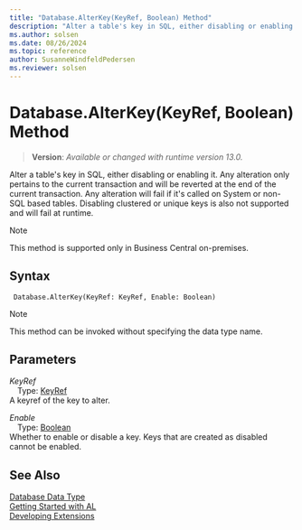 ```yaml
---
title: "Database.AlterKey(KeyRef, Boolean) Method"
description: "Alter a table's key in SQL, either disabling or enabling it."
ms.author: solsen
ms.date: 08/26/2024
ms.topic: reference
author: SusanneWindfeldPedersen
ms.reviewer: solsen
---
```

[//]: # (START>DO_NOT_EDIT)
[//]: # (IMPORTANT:Do not edit any of the content between here and the END>DO_NOT_EDIT.)
[//]: # (Any modifications should be made in the .xml files in the ModernDev repo.)
# Database.AlterKey(KeyRef, Boolean) Method
> **Version**: _Available or changed with runtime version 13.0._

Alter a table's key in SQL, either disabling or enabling it. Any alteration only pertains to the current transaction and will be reverted at the end of the current transaction. Any alteration will fail if it's called on System or non-SQL based tables. Disabling clustered or unique keys is also not supported and will fail at runtime.

> [!NOTE]
> This method is supported only in Business Central on-premises.

## Syntax
```AL
 Database.AlterKey(KeyRef: KeyRef, Enable: Boolean)
```
> [!NOTE]
> This method can be invoked without specifying the data type name.
## Parameters
*KeyRef*  
&emsp;Type: [KeyRef](../keyref/keyref-data-type.md)  
A keyref of the key to alter.  

*Enable*  
&emsp;Type: [Boolean](../boolean/boolean-data-type.md)  
Whether to enable or disable a key. Keys that are created as disabled cannot be enabled.  



[//]: # (IMPORTANT: END>DO_NOT_EDIT)
## See Also
[Database Data Type](database-data-type.md)  
[Getting Started with AL](../../devenv-get-started.md)  
[Developing Extensions](../../devenv-dev-overview.md)